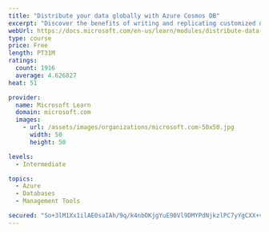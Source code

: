 ```yaml
---
title: "Distribute your data globally with Azure Cosmos DB"
excerpt: "Discover the benefits of writing and replicating customized data to regions around the world with Azure Cosmos DB global distribution."
webUrl: https://docs.microsoft.com/en-us/learn/modules/distribute-data-globally-with-cosmos-db/
type: course
price: Free
length: PT31M
ratings:
  count: 1916
  average: 4.626827
heat: 51

provider:
  name: Microsoft Learn
  domain: microsoft.com
  images:
    - url: /assets/images/organizations/microsoft.com-50x50.jpg
      width: 50
      height: 50

levels:
  - Intermediate

topics:
  - Azure
  - Databases
  - Management Tools

secured: "So+3lM1Xx1ilAE0saIAh/9q/k4nbOKjgYuE90Vl9DMYPdNjkzlPC7yYgCXX+vu3tEh21ADdqsjgiHFTIRJp+hUCmNueAPf8DF2o/5yKUEimHHGrfvESFEmEeLXzTvAiVYqiYKjTW77qpWBwfckc+ZbySd0TGUsbo2N1w5FDnEB+WAevq/Lv0mj4R01rkYWeVm6/0XRUPGdoflueNyQcaQ8Den1j9y8vCh3GLQH+vguV6rO6r03IkPCgo9GaWCNTUpEW9WBBnK1a5cMXDJkLrpSSfylz6krmYt/MurtV/CiJwEBmSj6kJEfF1t6+CcPVLbvGEpMxDib9P6xKhG1WO4TzM1p2XISSJKczeCWOxf94H2HaWKXkMoNIXYil6bUxrwKFKMCwTwIn9nK4Hu/4QOqIo9HZ4XasKzzuh2BijxOw=;VCYOyhFUPp96jp94MW/sWg=="
---
```


